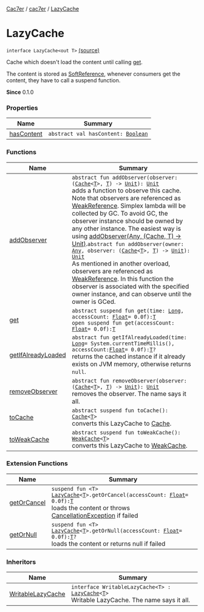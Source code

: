 [Cac7er](../../index.md) / [cac7er](../index.md) / [LazyCache](./index.md)

# LazyCache

`interface LazyCache<out T>` [(source)](http://2wiqua.wcaokaze.com/gitbucket/wcaokaze/Cac7er/blob/master/src/main/java/cac7er/LazyCache.kt#L14)

Cache which doesn't load the content until calling [get](get.md).

The content is stored as [SoftReference](http://docs.oracle.com/javase/6/docs/api/java/lang/ref/SoftReference.html), whenever consumers get the content,
they have to call a suspend function.

**Since**
0.1.0

### Properties

| Name | Summary |
|---|---|
| [hasContent](has-content.md) | `abstract val hasContent: `[`Boolean`](https://kotlinlang.org/api/latest/jvm/stdlib/kotlin/-boolean/index.html) |

### Functions

| Name | Summary |
|---|---|
| [addObserver](add-observer.md) | `abstract fun addObserver(observer: (`[`Cache`](../-cache/index.md)`<`[`T`](index.md#T)`>, `[`T`](index.md#T)`) -> `[`Unit`](https://kotlinlang.org/api/latest/jvm/stdlib/kotlin/-unit/index.html)`): `[`Unit`](https://kotlinlang.org/api/latest/jvm/stdlib/kotlin/-unit/index.html)<br>adds a function to observe this cache. Note that observers are referenced as [WeakReference](http://docs.oracle.com/javase/6/docs/api/java/lang/ref/WeakReference.html). Simplex lambda will be collected by GC. To avoid GC, the observer instance should be owned by any other instance. The easiest way is using [addObserver(Any, (Cache, T) -&gt; Unit)](add-observer.md).`abstract fun addObserver(owner: `[`Any`](https://kotlinlang.org/api/latest/jvm/stdlib/kotlin/-any/index.html)`, observer: (`[`Cache`](../-cache/index.md)`<`[`T`](index.md#T)`>, `[`T`](index.md#T)`) -> `[`Unit`](https://kotlinlang.org/api/latest/jvm/stdlib/kotlin/-unit/index.html)`): `[`Unit`](https://kotlinlang.org/api/latest/jvm/stdlib/kotlin/-unit/index.html)<br>As mentioned in another overload, observers are referenced as [WeakReference](http://docs.oracle.com/javase/6/docs/api/java/lang/ref/WeakReference.html). In this function the observer is associated with the specified owner instance, and can observe until the owner is GCed. |
| [get](get.md) | `abstract suspend fun get(time: `[`Long`](https://kotlinlang.org/api/latest/jvm/stdlib/kotlin/-long/index.html)`, accessCount: `[`Float`](https://kotlinlang.org/api/latest/jvm/stdlib/kotlin/-float/index.html)` = 0.0f): `[`T`](index.md#T)<br>`open suspend fun get(accessCount: `[`Float`](https://kotlinlang.org/api/latest/jvm/stdlib/kotlin/-float/index.html)` = 0.0f): `[`T`](index.md#T) |
| [getIfAlreadyLoaded](get-if-already-loaded.md) | `abstract fun getIfAlreadyLoaded(time: `[`Long`](https://kotlinlang.org/api/latest/jvm/stdlib/kotlin/-long/index.html)` = System.currentTimeMillis(), accessCount: `[`Float`](https://kotlinlang.org/api/latest/jvm/stdlib/kotlin/-float/index.html)` = 0.0f): `[`T`](index.md#T)`?`<br>returns the cached instance if it already exists on JVM memory, otherwise returns `null`. |
| [removeObserver](remove-observer.md) | `abstract fun removeObserver(observer: (`[`Cache`](../-cache/index.md)`<`[`T`](index.md#T)`>, `[`T`](index.md#T)`) -> `[`Unit`](https://kotlinlang.org/api/latest/jvm/stdlib/kotlin/-unit/index.html)`): `[`Unit`](https://kotlinlang.org/api/latest/jvm/stdlib/kotlin/-unit/index.html)<br>removes the observer. The name says it all. |
| [toCache](to-cache.md) | `abstract suspend fun toCache(): `[`Cache`](../-cache/index.md)`<`[`T`](index.md#T)`>`<br>converts this LazyCache to [Cache](../-cache/index.md). |
| [toWeakCache](to-weak-cache.md) | `abstract suspend fun toWeakCache(): `[`WeakCache`](../-weak-cache/index.md)`<`[`T`](index.md#T)`>`<br>converts this LazyCache to [WeakCache](../-weak-cache/index.md). |

### Extension Functions

| Name | Summary |
|---|---|
| [getOrCancel](../get-or-cancel.md) | `suspend fun <T> `[`LazyCache`](./index.md)`<`[`T`](../get-or-cancel.md#T)`>.getOrCancel(accessCount: `[`Float`](https://kotlinlang.org/api/latest/jvm/stdlib/kotlin/-float/index.html)` = 0.0f): `[`T`](../get-or-cancel.md#T)<br>loads the content or throws [CancellationException](https://kotlin.github.io/kotlinx.coroutines/kotlinx-coroutines-core/kotlinx.coroutines/-cancellation-exception/index.html) if failed |
| [getOrNull](../get-or-null.md) | `suspend fun <T> `[`LazyCache`](./index.md)`<`[`T`](../get-or-null.md#T)`>.getOrNull(accessCount: `[`Float`](https://kotlinlang.org/api/latest/jvm/stdlib/kotlin/-float/index.html)` = 0.0f): `[`T`](../get-or-null.md#T)`?`<br>loads the content or returns null if failed |

### Inheritors

| Name | Summary |
|---|---|
| [WritableLazyCache](../-writable-lazy-cache/index.md) | `interface WritableLazyCache<T> : `[`LazyCache`](./index.md)`<`[`T`](../-writable-lazy-cache/index.md#T)`>`<br>Writable LazyCache. The name says it all. |
